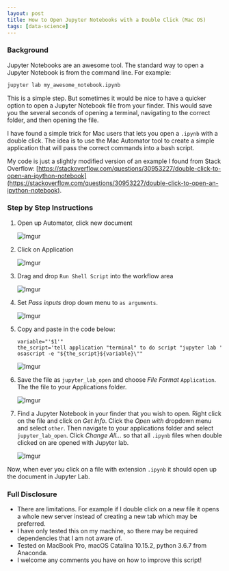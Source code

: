 ```yaml
---
layout: post
title: How to Open Jupyter Notebooks with a Double Click (Mac OS)
tags: [data-science]
---
```


### Background

Jupyter Notebooks are an awesome tool. The standard way to open a Jupyter Notebook is from the command line. For example:

```bash
jupyter lab my_awesome_notebook.ipynb
```

This is a simple step. But sometimes it would be nice to have a quicker option to open a Jupyter Notebook file from your finder. This would save you the several seconds of opening a terminal, navigating to the correct folder, and then opening the file.

I have found a simple trick for Mac users that lets you open a `.ipynb` with a double click. The idea is to use the Mac Automator tool to create a simple application that will pass the correct commands into a bash script.

My code is just a slightly modified version of an example I found from Stack Overflow: [https://stackoverflow.com/questions/30953227/double-click-to-open-an-ipython-notebook](https://stackoverflow.com/questions/30953227/double-click-to-open-an-ipython-notebook).

### Step by Step Instructions

1. Open up Automator, click new document

   ![Imgur](https://i.imgur.com/gS9qBZi.png)


2. Click on Application

   ![Imgur](https://i.imgur.com/qkuxAw0.png)


3. Drag and drop `Run Shell Script` into the workflow area

   ![Imgur](https://i.imgur.com/ylrzvIi.png)


4. Set *Pass inputs* drop down menu to `as arguments`.

   ![Imgur](https://i.imgur.com/Ablq5mT.png)


5. Copy and paste in the code below:

   ```
   variable="'$1'"
   the_script='tell application "terminal" to do script "jupyter lab '
   osascript -e "${the_script}${variable}\""
   ```

   ![Imgur](https://i.imgur.com/DI0sOxq.png)


6. Save the file as `jupyter_lab_open` and choose *File Format* `Application`. The the file to your Applications folder.

   ![Imgur](https://i.imgur.com/0qPWZmX.png)


7. Find a Jupyter Notebook in your finder that you wish to open. Right click on the file and click on *Get Info*. Click the *Open with* dropdown menu and select `other`. Then navigate to your applications folder and select `jupyter_lab_open`. Click *Change All...* so that all `.ipynb` files when double clicked on are opened with Jupyter lab.

   ![Imgur](https://i.imgur.com/7YRp1cK.png)



Now, when ever you click on a file with extension `.ipynb` it should open up the document in Jupyter Lab.

### Full Disclosure

- There are limitations. For example if I double click on a new file it opens a whole new server instead of creating a new tab which may be preferred.
- I have only tested this on my machine, so there may be required dependencies that I am not aware of.
- Tested on MacBook Pro, macOS Catalina 10.15.2, python 3.6.7 from Anaconda.
- I welcome any comments you have on how to improve this script!